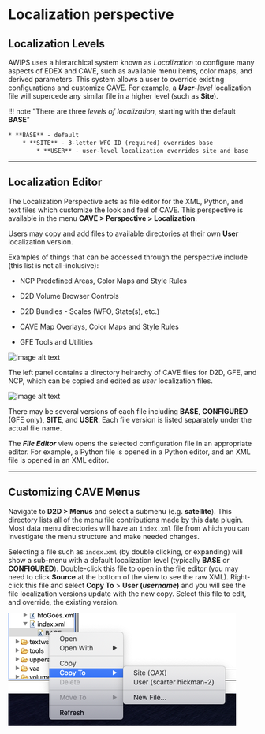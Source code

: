 # Localization perspective
## Localization Levels

AWIPS uses a hierarchical system known as *Localization* to configure many aspects of EDEX and CAVE, such as available menu items, color maps, and derived parameters.  This system allows a user to override existing configurations and customize CAVE.  For example, a _**User**-level_ localization file will supercede any similar file in a higher level (such as **Site**).

!!! note "There are three *levels of localization*, starting with the default **BASE**"

	* **BASE** - default
		* **SITE** - 3-letter WFO ID (required) overrides base
			* **USER** - user-level localization overrides site and base

---

## Localization Editor

The Localization Perspective acts as file editor for the XML, Python, and text files which customize the look and feel of CAVE.  This perspective is available in the menu **CAVE > Perspective > Localization**.

Users may copy and add files to available directories at their own **User** localization version.

Examples of things that can be accessed through the perspective include (this list is not all-inclusive):

* NCP Predefined Areas, Color Maps and Style Rules

* D2D Volume Browser Controls

* D2D Bundles - Scales (WFO, State(s), etc.)

* CAVE Map Overlays, Color Maps and Style Rules

* GFE Tools and Utilities

![image alt text](../images/image_1.png)

The left panel contains a directory heirarchy of CAVE files for D2D, GFE, and NCP, which can be copied and edited as *user* localization files.

![image alt text](../images/image_2.jpg)

There may be several versions of each file including **BASE**, **CONFIGURED** (GFE only), **SITE**, and **USER**.  Each file version is listed separately under the actual file name.

The **_File Editor_** view opens the selected configuration file in an appropriate editor.  For example, a Python file is opened in a Python editor, and an XML file is opened in an XML editor.

---

## Customizing CAVE Menus

Navigate to **D2D > Menus** and select a submenu (e.g. **satellite**).  This directory lists all of the menu file contributions made by this data plugin.   Most data menu directories will have an `index.xml` file from which you can investigate the menu structure and make needed changes.

Selecting a file such as `index.xml` (by double clicking, or expanding) will show a sub-menu with a default localization level (typically **BASE** or **CONFIGURED**). Double-click this file to open in the file editor (you may need to click **Source** at the bottom of the view to see the raw XML).  Right-click this file and select **Copy To** > **User (_username_)** and you will see the file localization versions update with the new copy. Select this file to edit, and override, the existing version.

![copy to](../images/copyToMenu.png)

<!---

## Add new Predefined Area to NCP

In the Localization Perspective, navigate to ‘**NCEP - Predefined Area Menus**’, double-click ‘**AreaMenus.xml**’, and then right-click ‘**BASE**’ and select ‘**Copy To - User**’.

![image alt text](../images/image_4.png)

You will see a new ‘**USER (username)**’ entry for the file **AreaMenus.xml**.

![image alt text](../images/image_5.png)

Double-click the new file and copy or create a new AreaMenuItem entry, such as a new CONUS Mercator projection called **CONUS_Mercator**:

    <AreaMenuItem subMenuName="" menuName="CONUS (Mercator)">

        <source>PREDEFINED_AREA</source>

        <areaName>CONUS_Mercator</areaName>

    </AreaMenuItem>

![image alt text](../images/image_6.png)

Now you can either copy and paste an existing xml area file, or simple create one in the NCP.  Switch back to the NCP, and select ‘**Area - World**’ to load a known Mercator projection.  Zoom in to the continental United States and then from the menu bar select ‘**File - Save Area**’ and name it **CONUS_Mercator** so it matches the name string given in the above AreaMenuItem.

![image alt text](../images/image_7.png)

![image alt text](../images/image_8.png)

You can switch back to the Localization Perspective to confirm that the file was saved.  It will be viewable under **NCEP - Predefined Areas** and, in this example, be called **CONUS_Mercator.xml**.

![image alt text](../images/image_9.png)

CAVE needs to be restarted in order for the new menu item to show up under the NCP **Area** menu.

![image alt text](../images/image_10.png)

Switch to the new Area to confirm.

![image alt text](../images/image_11.png)

On your workstation you can find the new USER localization files in ~/caveData

	find ~/caveData -name CONUS_Mercator.xml

	./etc/user/mjames/ncep/PredefinedAreas/CONUS_Mercator.xml
	./.localization/NCEP/Predefined Areas/CONUS_Mercator.xml
-->

